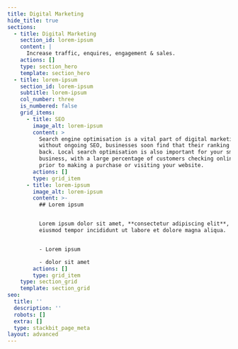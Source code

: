 ```yaml
---
title: Digital Marketing
hide_title: true
sections:
  - title: Digital Marketing
    section_id: lorem-ipsum
    content: |
      Increase traffic, enquires, engagement & sales.
    actions: []
    type: section_hero
    template: section_hero
  - title: lorem-ipsum
    section_id: lorem-ipsum
    subtitle: lorem-ipsum
    col_number: three
    is_numbered: false
    grid_items:
      - title: SEO
        image_alt: lorem-ipsum
        content: >
          Search engine optimisation is a vital part of digital marketing and
          without ongoing SEO, businesses soon find that their ranking drops
          back. Local search optimisation is also important for your small
          business, with a large percentage of customers checking online reviews
          prior to making a purchase or visiting your website.
        actions: []
        type: grid_item
      - title: lorem-ipsum
        image_alt: lorem-ipsum
        content: >-
          ## Lorem ipsum


          Lorem ipsum dolor sit amet, **consectetur adipiscing elit**, sed do
          eiusmod tempor incididunt ut labore et dolore magna aliqua.


          - Lorem ipsum

          - dolor sit amet
        actions: []
        type: grid_item
    type: section_grid
    template: section_grid
seo:
  title: ''
  description: ''
  robots: []
  extra: []
  type: stackbit_page_meta
layout: advanced
---
```

